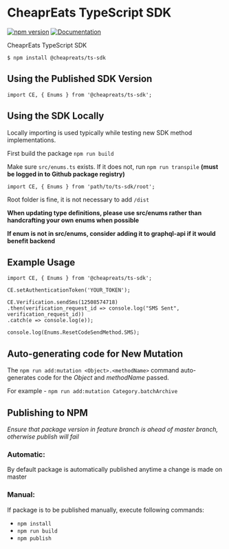 # CheaprEats TypeScript SDK

[![npm version](https://badge.fury.io/js/%40cheapreats%2Fts-sdk.svg)](https://badge.fury.io/js/%40cheapreats%2Fts-sdk) [![Documentation](https://img.shields.io/badge/docs-js--sdk.cheapreats.com-blue.svg)](https://js-sdk.cheapreats.com/)

CheaprEats TypeScript SDK

```
$ npm install @cheapreats/ts-sdk
```

## Using the Published SDK Version

```
import CE, { Enums } from '@cheapreats/ts-sdk';
```

## Using the SDK Locally

Locally importing is used typically while testing new SDK method implementations.

First build the package `npm run build`

Make sure `src/enums.ts` exists. If it does not, run `npm run transpile` **(must be logged in to Github package registry)**
```
import CE, { Enums } from 'path/to/ts-sdk/root';
```
Root folder is fine, it is not necessary to add `/dist`

**When updating type definitions, please use src/enums rather than handcrafting  your own enums when possible**

**If enum is not in src/enums, consider adding it to graphql-api if it would benefit backend**

## Example Usage

```
import CE, { Enums } from '@cheapreats/ts-sdk';

CE.setAuthenticationToken('YOUR_TOKEN');

CE.Verification.sendSms(12508574718)
.then(verification_request_id => console.log("SMS Sent", verification_request_id))
.catch(e => console.log(e));

console.log(Enums.ResetCodeSendMethod.SMS);
```

## Auto-generating code for New Mutation 

The `npm run add:mutation <Object>.<methodName>` command auto-generates code for the *Object* and *methodName* passed.

For example - `npm run add:mutation Category.batchArchive`

## Publishing to NPM

*Ensure that package version in feature branch is ahead of master branch, otherwise publish will fail*

### Automatic:

By default package is automatically published anytime a change is made on master

### Manual:

If package is to be published manually, execute following commands:

* `npm install`
* `npm run build`
* `npm publish`
